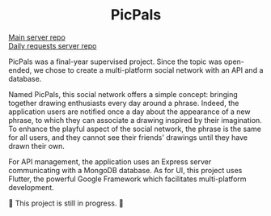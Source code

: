 <h1> <center> PicPals </center> </h1>

[Main server repo](https://github.com/gitgargamel6/PicPals-Main-Server)  
[Daily requests server repo](https://github.com/gitgargamel6/PicPals-Daily-Requests)

PicPals was a final-year supervised project.
Since the topic was open-ended, we chose to create a multi-platform social network with an API and a database.

Named PicPals, this social network offers a simple concept: bringing together drawing enthusiasts every day around a phrase.
Indeed, the application users are notified once a day about the appearance of a new phrase, to which they can associate a drawing inspired by their imagination.
To enhance the playful aspect of the social network, the phrase is the same for all users, and they cannot see their friends' drawings until they have drawn their own.

For API management, the application uses an Express server communicating with a MongoDB database. 
As for UI, this project uses Flutter, the powerful Google Framework which facilitates multi-platform development.

🚧 This project is still in progress. 🚧
